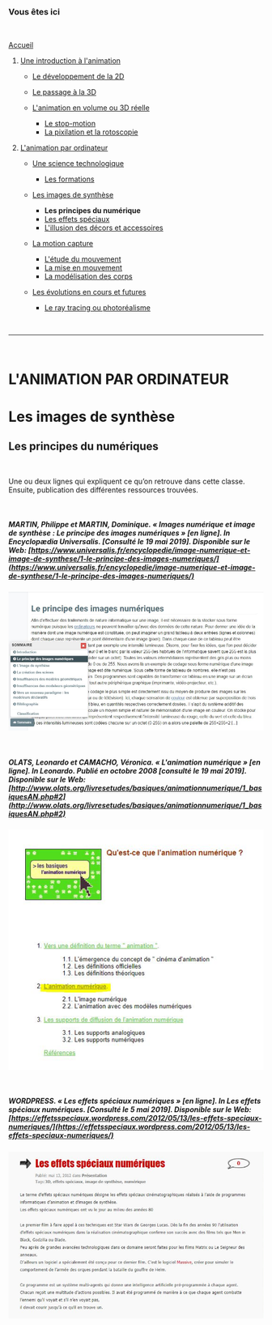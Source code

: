 <br/>

### Vous êtes ici

<br/>

[Accueil](index.md)

1. [Une introduction à l'animation](histoire.md)

    - [Le développement de la 2D](2d.md)
    - [Le passage à la 3D](3d.md)
    - [L'animation en volume ou 3D réelle](envolume.md)
    
        * [Le stop-motion](stopmotion.md)
        * [La pixilation et la rotoscopie](pixilation.md)

2. [L'animation par ordinateur](parordinateur.md)

    - [Une science technologique](science.md)
    
        * [Les formations](formation.md)
    
    - [Les images de synthèse](imagesdesynthèse.md)
    
        * **Les principes du numérique**
        * [Les effets spéciaux](effet.md)
        * [L'illusion des décors et accessoires](decor.md)
        
    - [La motion capture]()
    
        * [L'étude du mouvement](etude.md)
        * [La mise en mouvement]()
        * [La modélisation des corps](corps.md)

    - [Les évolutions en cours et futures](evolution.md)
    
        * [Le ray tracing ou photoréalisme]()
        
<br/>

--------------------------------------------------------

<br/>

# L'ANIMATION PAR ORDINATEUR
# Les images de synthèse
## Les principes du numériques

<br/>

Une ou deux lignes qui expliquent ce qu’on retrouve dans cette classe. Ensuite, publication des différentes ressources trouvées.

<br/>

##### MARTIN, Philippe et MARTIN, Dominique. « Images numérique et image de synthèse : Le principe des images numériques » [en ligne]. In _Encyclopædia Universalis_. [Consulté le 19 mai 2019]. Disponible sur le Web: [https://www.universalis.fr/encyclopedie/image-numerique-et-image-de-synthese/1-le-principe-des-images-numeriques/](https://www.universalis.fr/encyclopedie/image-numerique-et-image-de-synthese/1-le-principe-des-images-numeriques/)

![Le principe des images numériques](images/imagenumerique.JPG "Images numérique et image de synthèse")

<br/>

##### OLATS, Leonardo et CAMACHO, Véronica. « L'animation numérique » [en ligne]. In Leonardo. Publié en octobre 2008 [consulté le 19 mai 2019]. Disponible sur le Web: [http://www.olats.org/livresetudes/basiques/animationnumerique/1_basiquesAN.php#2](http://www.olats.org/livresetudes/basiques/animationnumerique/1_basiquesAN.php#2)

![Table des matières](images/animationnum.JPG "Table des matières")

<br/>

##### WORDPRESS. « Les effets spéciaux numériques » [en ligne]. In _Les effets spéciaux numériques_. [Consulté le 5 mai 2019]. Disponible sur le Web: [https://effetsspeciaux.wordpress.com/2012/05/13/les-effets-speciaux-numeriques/](https://effetsspeciaux.wordpress.com/2012/05/13/les-effets-speciaux-numeriques/)

![Les effets spéciaux numériques](images/effetsspeciauxnum.JPG "Les effets spéciaux numériques")

<br/>
